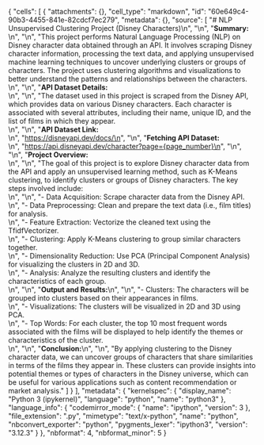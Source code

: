 {
 "cells": [
  {
   "attachments": {},
   "cell_type": "markdown",
   "id": "60e649c4-90b3-4455-841e-82cdcf7ec279",
   "metadata": {},
   "source": [
    "#  NLP Unsupervised Clustering Project (Disney Characters)\n",
    "\n",
    "**Summary:** <br>\n",
    "\n",
    "This project performs Natural Language Processing (NLP) on Disney character data obtained through an API. It involves scraping Disney character information, processing the text data, and applying unsupervised machine learning techniques to uncover underlying clusters or groups of characters. The project uses clustering algorithms and visualizations to better understand the patterns and relationships between the characters. <br> \n",
    "\n",
    "**API Dataset Details:** <br>\n",
    "\n",
    "The dataset used in this project is scraped from the Disney API, which provides data on various Disney characters. Each character is associated with several attributes, including their name, unique ID, and the list of films in which they appear. <br>\n",
    "\n",
    "**API Dataset Link:** <br>\n",
    "https://disneyapi.dev/docs/\n",
    "\n",
    "**Fetching API Dataset:** <br>\n",
    "https://api.disneyapi.dev/character?page={page_number}\n",
    "\n",
    "\n",
    "**Project Overview:** <br>\n",
    "\n",
    "The goal of this project is to explore Disney character data from the API and apply an unsupervised learning method, such as K-Means clustering, to identify clusters or groups of Disney characters. The key steps involved include: <br>\n",
    "\n",
    "- Data Acquisition: Scrape character data from the Disney API. <br>\n",
    "- Data Preprocessing: Clean and prepare the text data (i.e., film titles) for analysis. <br>\n",
    "- Feature Extraction: Vectorize the cleaned text using the TfidfVectorizer. <br>\n",
    "- Clustering: Apply K-Means clustering to group similar characters together. <br>\n",
    "- Dimensionality Reduction: Use PCA (Principal Component Analysis) for visualizing the clusters in 2D and 3D. <br>\n",
    "- Analysis: Analyze the resulting clusters and identify the characteristics of each group. <br>\n",
    "\n",
    "**Output and Results:**\n",
    "\n",
    "- Clusters: The characters will be grouped into clusters based on their appearances in films. <br>\n",
    "- Visualizations: The clusters will be visualized in 2D and 3D using PCA. <br>\n",
    "- Top Words: For each cluster, the top 10 most frequent words associated with the films will be displayed to help identify the themes or characteristics of the cluster. <br>\n",
    "\n",
    "**Conclusion:**\n",
    "\n",
    "By applying clustering to the Disney character data, we can uncover groups of characters that share similarities in terms of the films they appear in. These clusters can provide insights into potential themes or types of characters in the Disney universe, which can be useful for various applications such as content recommendation or market analysis."
   ]
  }
 ],
 "metadata": {
  "kernelspec": {
   "display_name": "Python 3 (ipykernel)",
   "language": "python",
   "name": "python3"
  },
  "language_info": {
   "codemirror_mode": {
    "name": "ipython",
    "version": 3
   },
   "file_extension": ".py",
   "mimetype": "text/x-python",
   "name": "python",
   "nbconvert_exporter": "python",
   "pygments_lexer": "ipython3",
   "version": "3.12.3"
  }
 },
 "nbformat": 4,
 "nbformat_minor": 5
}
